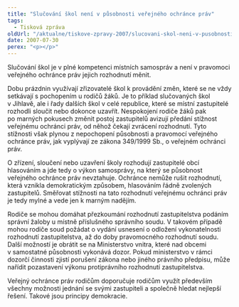 ```yaml
---
title: "Slučování škol není v působnosti veřejného ochránce práv"
tags:
  - Tisková zpráva
oldUrl: "/aktualne/tiskove-zpravy-2007/slucovani-skol-neni-v-pusobnosti-verejneho-ochrance-prav"
date: 2007-07-30
perex: "<p></p>"
---
```


<!-- imported from the old website -->

<p class="Normln-web">Slučování škol je v plné kompetenci místních samospráv a není v pravomoci veřejného ochránce práv jejich rozhodnutí měnit.</p><p class="Normln-web">Dobu prázdnin využívají zřizovatelé škol k provádění změn, které se ne vždy setkávají s pochopením u rodičů žáků. Je to příklad slučovaných škol v Jihlavě, ale i řady dalších škol v celé republice, které se místní zastupitelé rozhodli sloučit nebo dokonce uzavřít. Nespokojení rodiče žáků pak po marných pokusech změnit postoj zastupitelů avizují předání stížnost veřejnému ochránci práv, od něhož čekají zvrácení rozhodnutí. Tyto stížnosti však plynou z nepochopení působnosti a pravomocí veřejného ochránce práv, jak vyplývají ze zákona 349/1999 Sb., o veřejném ochránci práv.</p><p class="Normln-web">O zřízení, sloučení nebo uzavření školy rozhodují zastupitelé obcí hlasováním a jde tedy o výkon samosprávy, na který se působnost veřejného ochránce práv nevztahuje. Ochránce nemůže rušit rozhodnutí, která vznikla demokratickým způsobem, hlasováním řádně zvolených zastupitelů. Směřovat stížnosti na tato rozhodnutí veřejnému ochránci práv je tedy mylné a vede jen k marným nadějím.</p><p class="Normln-web">Rodiče se mohou domáhat přezkoumání rozhodnutí zastupitelstva podáním správní žaloby u místně příslušného správního soudu. V takovém případě mohou rodiče soud požádat o vydání usnesení o odložení vykonatelnosti rozhodnutí zastupitelstva, až do doby pravomocného rozhodnutí soudu. Další možností je obrátit se na Ministerstvo vnitra, které nad obcemi v samostatné působnosti vykonává dozor. Pokud ministerstvo v rámci dozorčí činnosti zjistí porušení zákona nebo jiného právního předpisu, může nařídit pozastavení výkonu protiprávního rozhodnutí zastupitelstva.</p><p class="Normln-web">Veřejný ochránce práv rodičům doporučuje rodičům využít především všechny možnosti jednání se svými zastupiteli a společně hledat nejlepší řešení. Takové jsou principy demokracie.</p><p class="Normln"> </p>
